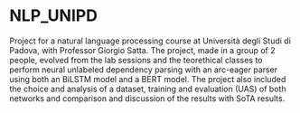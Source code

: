 # NLP_UNIPD

Project for a natural language processing course at Università degli Studi di Padova, with Professor Giorgio Satta. 
The project, made in a group of 2 people, evolved from the lab sessions and the teorethical classes to perform neural unlabeled dependency parsing with an arc-eager parser using both an BiLSTM model and a BERT model.
The project also included the choice and analysis of a dataset, training and evaluation (UAS) of both networks and comparison and discussion of the results with SoTA results.

